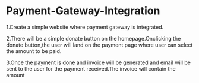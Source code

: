 # Payment-Gateway-Integration
  1.Create a simple website where payment gateway is integrated.
  
  2.There will be a simple donate button on the homepage.Onclicking the donate button,the user will land on the payment page where user can select the amount to be paid.
  
  3.Once the payment is done and invoice will be generated and email will be sent to the user for the payment received.The invoice will contain the amount
